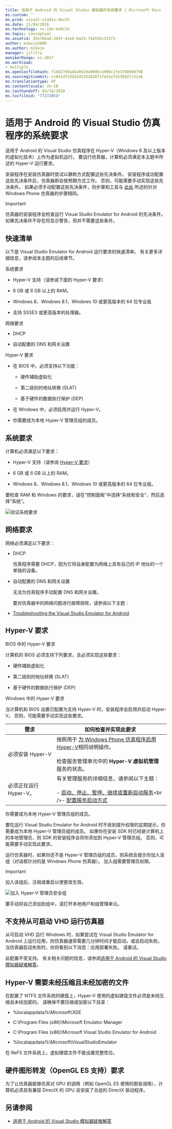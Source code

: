 ```yaml
---
title: 适用于 Android 的 Visual Studio 模拟器的系统要求 | Microsoft Docs
ms.custom: ''
ms.prod: visual-studio-dev15
ms.date: 11/04/2016
ms.technology: vs-ide-mobile
ms.topic: conceptual
ms.assetid: 35e766ad-269f-41e4-ba23-74a556c315f3
author: mikejo5000
ms.author: mikejo
manager: jillfra
monikerRange: vs-2017
ms.workload:
- multiple
ms.openlocfilehash: f1462769a4ba9929a000bca998c1fe3708908798
ms.sourcegitcommit: cc841df335d1d22d281871fe41e74238d2fc52a6
ms.translationtype: HT
ms.contentlocale: zh-CN
ms.lasthandoff: 03/18/2020
ms.locfileid: "77272054"
---
```

# <a name="system-requirements-for-the-visual-studio-emulator-for-android"></a>适用于 Android 的 Visual Studio 仿真程序的系统要求

适用于 Android 的 Visual Studio 仿真程序在 Hyper-V（Windows 8 及以上版本的虚拟化技术）上作为虚拟机运行。 要运行仿真器，计算机必须满足本主题中所述的 Hyper-V 运行要求。

安装程序在安装仿真器时尝试以静默方式配置这些先决条件。 安装程序成功配置这些先决条件后，仿真器即会按预期方式工作。 否则，可能需要手动实现这些先决条件。 如果必须手动配置这些先决条件，则步骤和工具与 [此处](/previous-versions/windows/apps/jj863509\(v=vs.105\)) 所述的针对 Windows Phone 仿真器的步骤相同。

> [!IMPORTANT]
> 仿真器的安装程序会检查运行 Visual Studio Emulator for Android 的先决条件。 如果先决条件不存在将显示警告，但并不需要这些条件。

## <a name="quick-checklist"></a><a name="Checklist"></a> 快速清单

以下是 Visual Studio Emulator for Android 运行要求的快速清单。 有关更多详细信息，请参阅本主题的后续章节。

系统要求

- Hyper-V 支持（请参阅下面的 Hyper-V 要求）

- 6 GB 或 6 GB 以上的 RAM。

- Windows 8、Windows 8.1、Windows 10 或更高版本的 64 位专业版

- 支持 SSSE3 或更高版本的处理器。

网络要求

- DHCP

- 自动配置的 DNS 和网关设置

Hyper-V 要求

- 在 BIOS 中，必须支持以下功能：

  - 硬件辅助虚拟化

  - 第二级别的地址转换 (SLAT)

  - 基于硬件的数据执行保护 (DEP)

- 在 Windows 中，必须启用并运行 Hyper-V。

- 你需要成为本地 Hyper-V 管理员组的成员。

## <a name="system-requirements"></a>系统要求
 计算机必须满足以下要求：

- Hyper-V 支持（请参阅 [Hyper-V 要求](#hyper-v-requirements)）

- 6 GB 或 6 GB 以上的 RAM。

- Windows 8、Windows 8.1、Windows 10 或更高版本的 64 位专业版。

要检查 RAM 和 Windows 的要求，请在“控制面板”中选择“系统和安全”，然后选择“系统”。

![验证系统要求](../cross-platform/media/android_emu_system_requirements.png "Android_Emu_System_Requirements")

## <a name="network-requirements"></a>网络要求

网络必须满足以下要求：

- DHCP

   仿真程序需要 DHCP，因为它将自身配置为网络上具有自己的 IP 地址的一个单独的设备。

- 自动配置的 DNS 和网关设置

   无法为仿真程序手动配置 DNS 和网关设置。

  要对仿真器中的网络问题进行故障排除，请参阅以下主题：

- [Troubleshooting the Visual Studio Emulator for Android](../cross-platform/troubleshooting-the-visual-studio-emulator-for-android.md)

## <a name="hyper-v-requirements"></a>Hyper-V 要求

BIOS 中的 Hyper-V 要求

计算机的 BIOS 必须支持下列要求，且必须实现这些要求：

- 硬件辅助虚拟化

- 第二级别的地址转换 (SLAT)

- 基于硬件的数据执行保护 (DEP)

Windows 中的 Hyper-V 要求

当计算机和 BIOS 设置已配置为支持 Hyper-V 时，安装程序会启用并启动 Hyper-V。 否则，可能需要手动实现这些要求。

|需求|如何检查并实现此要求|
|-----------------|----------------------------------------------|
|必须安装 Hyper-V|按照用于 [为 Windows Phone 仿真程序启用 Hyper-V](/previous-versions/windows/apps/jj863509(v=vs.105))相同说明操作。<br /><br /> 检查服务管理单元中的 **Hyper-V 虚拟机管理** 服务的状态。|
|必须正在运行 Hyper-V。|有关管理服务的详细信息，请参阅以下主题：<br /><br /> -   [启动、停止、暂停、继续或重新启动服务](https://technet.microsoft.com/library/cc736564\(v=WS.10\).aspx)<br />-   [配置服务启动方式](https://technet.microsoft.com/%20library/cc739213\(v=ws.10\))|

 你需要成为本地 Hyper-V 管理员组的成员。

 要在运行 Visual Studio Emulator for Android 时不收到提升权限的定期提示，你需要成为本地 Hyper-V 管理员组的成员。 如果你在安装 SDK 时已经是计算机上的本地管理员，则 SDK 的安装程序会将你添加到 Hyper-V 管理员组。 否则，可能需要手动实现此要求。

 运行仿真器时，如果你还不是 Hyper-V 管理员组的成员，则系统会提示你加入该组（对话框针对的是 Windows Phone 仿真器）。 加入组需要管理员权限。

> [!IMPORTANT]
> 加入该组后，注销或重启以使更改生效。

 ![加入 Hyper&#45;V 管理员安全组](../cross-platform/media/android_emu_hyperv_admin.png "Android_Emu_HyperV_Admin")

 要手动将自己添加到组中，请打开本地用户和组管理单元。

## <a name="running-the-emulator-from-a-bootable-vhd-is-not-supported"></a>不支持从可启动 VHD 运行仿真器
 从可启动 VHD 运行 Windows 时，如果尝试在 Visual Studio Emulator for Android 上运行应用，则仿真器通常需要几分钟时间才能启动，或会启动失败。 当仿真器启动失败时，你将看到以下消息：应用部署失败。 请重试。

 此配置不受支持。 有关相关问题的信息，请参阅[适用于 Android 的 Visual Studio 模拟器疑难解答](../cross-platform/troubleshooting-the-visual-studio-emulator-for-android.md)。

## <a name="hyper-v-requires-uncompressed-and-unencrypted-files"></a>Hyper-V 需要未经压缩且未经加密的文件
 在配置了 NTFS 文件系统的硬盘上，Hyper-V 使用的虚拟硬盘文件必须是未经压缩且未经加密的。 请确保不要压缩或加密以下目录：

- %localappdata%\Microsoft\XDE

- C:\Program Files (x86)\Microsoft Emulator Manager

- C:\Program Files (x86)\Microsoft Visual Studio Emulator for Android

- %localappdata%\Microsoft\VisualStudioEmulator

在 ReFS 文件系统上，虚拟硬盘文件不能设置完整性位。

## <a name="hardware-graphics-forwarding-opengl-es-support-requirements"></a>硬件图形转发（OpenGL ES 支持）要求

为了让仿真器能够仿真对 GPU 的调用（例如 OpenGL ES 使用的那些调用），计算机必须具有兼容 DirectX 的 GPU 且安装了合适的 DirectX 驱动程序。

## <a name="see-also"></a>另请参阅

- [适用于 Android 的 Visual Studio 模拟器疑难解答](../cross-platform/troubleshooting-the-visual-studio-emulator-for-android.md)
